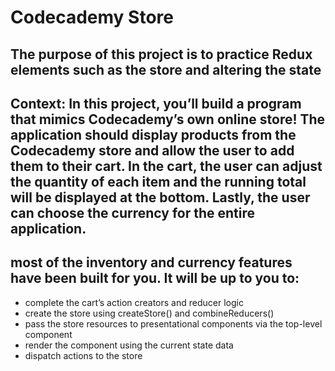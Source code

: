 # Codecademy Store

## The purpose of this project is to practice Redux elements such as the store and altering the state

## Context: In this project, you’ll build a program that mimics Codecademy’s own online store! The application should display products from the Codecademy store and allow the user to add them to their cart. In the cart, the user can adjust the quantity of each item and the running total will be displayed at the bottom. Lastly, the user can choose the currency for the entire application.

## most of the inventory and currency features have been built for you. It will be up to you to:

- complete the cart’s action creators and reducer logic
- create the store using createStore() and combineReducers()
- pass the store resources to presentational components via the top-level <App /> component
- render the <Cart /> component using the current state data
- dispatch actions to the store
